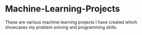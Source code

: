 # Machine-Learning-Projects
These are various machine learning projects I have created which showcases my problem solving and programming skills.
